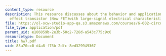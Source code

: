 ```yaml
---
content_type: resource
description: This resource discusses about the behavior and application of anew field
  effect transistor (New FET)with large-signal electrical characteristics
file: https://ol-ocw-studio-app-qa.s3.amazonaws.com/courses/6-002-circuits-and-electronics-spring-2007/83a70cc0d4a8f73b2dfc8ed329949367_hw7.pdf
file_type: application/pdf
parent_uid: e106059b-2e3b-50c2-726d-a543c775c9c6
resourcetype: Document
title: hw7.pdf
uid: 83a70cc0-d4a8-f73b-2dfc-8ed329949367
---
```


